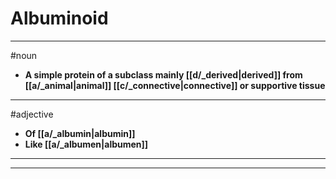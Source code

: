 # Albuminoid
---
#noun
- **A simple protein of a subclass mainly [[d/_derived|derived]] from [[a/_animal|animal]] [[c/_connective|connective]] or supportive tissue**
---
#adjective
- **Of [[a/_albumin|albumin]]**
- **Like [[a/_albumen|albumen]]**
---
---
